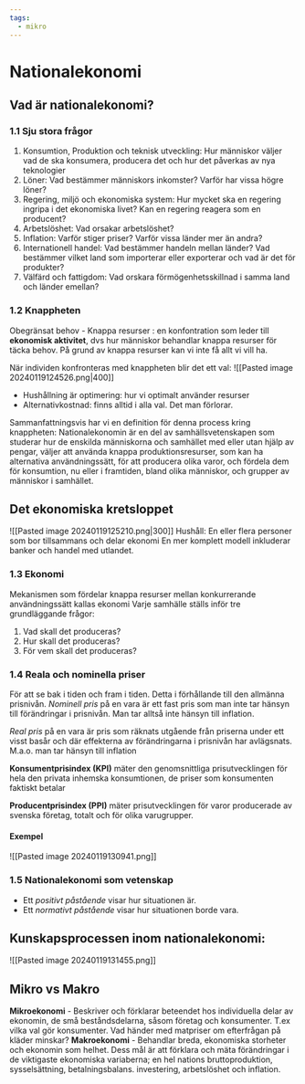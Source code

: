 ```yaml
---
tags:
  - mikro
---
```

# Nationalekonomi

## Vad är nationalekonomi?

### 1.1 Sju stora frågor
1. Konsumtion, Produktion och teknisk utveckling:  Hur människor väljer vad de ska konsumera, producera det och hur det påverkas av nya teknologier
2. Löner: Vad bestämmer människors inkomster? Varför har vissa högre löner?
3. Regering, miljö och ekonomiska system: Hur mycket ska en regering ingripa i det ekonomiska livet? Kan en regering reagera som en producent? 
4. Arbetslöshet: Vad orsakar arbetslöshet?
5. Inflation: Varför stiger priser? Varför vissa länder mer än andra?
6. Internationell handel: Vad bestämmer handeln mellan länder? Vad bestämmer vilket land som importerar eller exporterar och vad är det för produkter?
7. Välfärd och fattigdom: Vad orskara förmögenhetsskillnad i samma land och länder emellan?

### 1.2 Knappheten
Obegränsat behov - Knappa resurser : en konfontration som leder till **ekonomisk aktivitet**, dvs hur människor behandlar knappa resurser för täcka behov.
På grund av knappa resurser kan vi inte få allt vi vill ha. 

När individen konfronteras med knappheten blir det ett val:
![[Pasted image 20240119124526.png|400]]
- Hushållning är optimering: hur vi optimalt använder resurser
- Alternativkostnad: finns alltid i alla val. Det man förlorar.

Sammanfattningsvis har vi en definition för denna process kring knappheten:
Nationalekonomin är en del av samhällsvetenskapen som studerar hur de enskilda människorna och samhället med eller utan hjälp av pengar, väljer att använda knappa produktionsresurser, som kan ha alternativa användningssätt, för att producera olika varor, och fördela dem för konsumtion, nu eller i framtiden, bland olika människor, och grupper av människor i samhället. 

## Det ekonomiska kretsloppet
![[Pasted image 20240119125210.png|300]]
Hushåll: En eller flera personer som bor tillsammans och delar ekonomi
En mer komplett modell inkluderar banker och handel med utlandet.

### 1.3 Ekonomi
Mekanismen som fördelar knappa resurser mellan konkurrerande användningssätt kallas ekonomi
Varje samhälle ställs inför tre grundläggande frågor:
1. Vad skall det produceras?
2. Hur skall det produceras?
3. För vem skall det produceras?

### 1.4 Reala och nominella priser
För att se bak i tiden och fram i tiden. Detta i förhållande till den allmänna prisnivån. 
*Nominell pris* på en vara är ett fast pris som man inte tar hänsyn till förändringar i prisnivån. Man tar alltså inte hänsyn till inflation.

*Real pris* på en vara är pris som räknats utgående från priserna under ett visst basår och där effekterna av förändringarna i prisnivån har avlägsnats. M.a.o. man tar hänsyn till inflation

**Konsumentprisindex (KPI)** mäter den genomsnittliga prisutvecklingen för hela den privata inhemska konsumtionen, de priser som konsumenten faktiskt betalar

**Producentprisindex (PPI)** mäter prisutvecklingen för varor producerade av svenska företag, totalt och för olika varugrupper.

#### Exempel
![[Pasted image 20240119130941.png]]


### 1.5 Nationalekonomi som vetenskap
- Ett *positivt påstående* visar hur situationen är. 
- Ett *normativt påstående* visar hur situationen borde vara. 

## Kunskapsprocessen inom nationalekonomi:
![[Pasted image 20240119131455.png]]

## Mikro vs Makro
**Mikroekonomi** - Beskriver och förklarar beteendet hos individuella delar av ekonomin, de små beståndsdelarna, såsom företag och konsumenter. T.ex vilka val gör konsumenter. Vad händer med matpriser om efterfrågan på kläder minskar?
**Makroekonomi** - Behandlar breda, ekonomiska storheter och ekonomin som helhet. Dess mål är att förklara och mäta förändringar i de viktigaste ekonomiska variaberna; en hel nations bruttoproduktion, sysselsättning, betalningsbalans. investering, arbetslöshet och inflation. 
